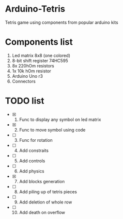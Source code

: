 # Arduino-Tetris
Tetris game using components from popular arduino kits

# Components list
1) Led matrix 8x8 (one colored)
2) 8-bit shift register 74HC595
3) 8x 220hOm resistors
4) 1x 10k hOm resistor 
5) Arduino Uno r3
6) Connectors

# TODO list
- [x] 1. Func to display any symbol on led matrix
- [x] 2. Func to move symbol using code
- [ ] 3. Func for rotation
- [ ] 4. Add constraits
- [ ] 5. Add controls
- [ ] 6. Add physics
- [x] 7. Add blocks generation
- [ ] 8. Add piling up of tetris pieces
- [ ] 9. Add deletion of whole row
- [ ] 10. Add death on overflow
